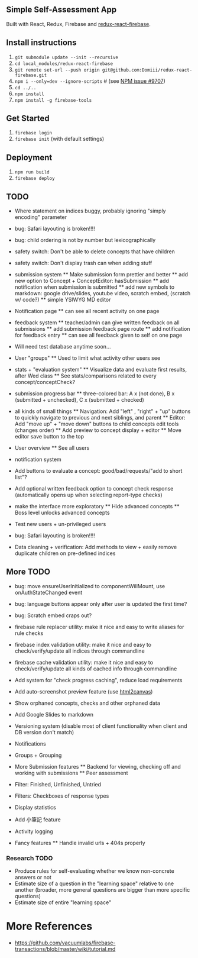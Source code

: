 ## Simple Self-Assessment App
Built with React, Redux, Firebase and [redux-react-firebase](https://github.com/tiberiuc/redux-react-firebase).

## Install instructions
  1. `git submodule update --init --recursive`
  1. `cd local_modules/redux-react-firebase`
  1. `git remote set-url --push origin git@github.com:Domiii/redux-react-firebase.git`
  1. `npm i --only=dev --ignore-scripts` # (see [NPM issue #9707](https://github.com/npm/npm/issues/9707))
  1. `cd ../..`
  1. `npm install`
  1. `npm install -g firebase-tools`

## Get Started
  1. `firebase login`
  1. `firebase init` (with default settings)

## Deployment
  1. `npm run build`
  1. `firebase deploy`



## TODO
* Where statement on indices buggy, probably ignoring "simply encoding" parameter

* bug: Safari layouting is broken!!!!
* bug: child ordering is not by number but lexicographically
* safety switch: Don't be able to delete concepts that have children
* safety switch: Don't display trash can when adding stuff

* submission system
** Make submission form prettier and better
** add new option to Concept + ConceptEditor: hasSubmission
** add notification when submission is submitted
** add new symbols to markdown: google drive/slides, youtube video, scratch embed, (scratch w/ code?) 
** simple YSIWYG MD editor

* Notification page
** can see all recent activity on one page

* feedback system
** teacher/admin can give written feedback on all submissions
** add submission feedback page route
** add notification for feedback entry
** can see all feedback given to self on one page

* Will need test database anytime soon...

* User "groups"
** Used to limit what activity other users see

* stats + "evaluation system"
** Visualize data and evaluate first results, after Wed class
** See stats/comparisons related to every concept/conceptCheck?

* submission progress bar
** three-colored bar: A x (not done), B x (submitted + unchecked), C x (submitted + checked)

* all kinds of small things
** Navigation: Add "left" , "right" + "up" buttons to quickly navigate to previous and next siblings, and parent
** Editor: Add "move up" + "move down" buttons to child concepts edit tools (changes order)
** Add preview to concept display + editor
** Move editor save button to the top

* User overview
** See all users

* notification system

* Add buttons to evaluate a concept: good/bad/requests/"add to short list"?

* Add optional written feedback option to concept check response (automatically opens up when selecting report-type checks)
* make the interface more exploratory
** Hide advanced concepts
** Boss level unlocks advanced concepts

* Test new users + un-privileged users
* bug: Safari layouting is broken!!!!

* Data cleaning + verification: Add methods to view + easily remove duplicate children on pre-defined indices


## More TODO
* bug: move ensureUserInitialized to componentWillMount, use onAuthStateChanged event
* bug: language buttons appear only after user is updated the first time?
* bug: Scratch embed craps out?
* firebase rule replacer utility: make it nice and easy to write aliases for rule checks
* firebase index validation utility: make it nice and easy to check/verify/update all indices through commandline
* firebase cache validation utility: make it nice and easy to check/verify/update all kinds of cached info through commandline
* Add system for "check progress caching", reduce load requirements
* Add auto-screenshot preview feature (use [html2canvas](http://html2canvas.hertzen.com/examples.html))
* Show orphaned concepts, checks and other orphaned data
* Add Google Slides to markdown
* Versioning system (disable most of client functionality when client and DB version don't match)
* Notifications
* Groups + Grouping
* More Submission features
** Backend for viewing, checking off and working with submissions
** Peer assessment

* Filter: Finished, Unfinished, Untried
* Filters: Checkboxes of response types
* Display statistics
* Add 小筆記 feature
* Activity logging
* Fancy features
** Handle invalid urls + 404s properly

### Research TODO
* Produce rules for self-evaluating whether we know non-concrete answers or not
* Estimate size of a question in the "learning space" relative to one another (broader, more general questions are bigger than more specific questions)
* Estimate size of entire "learning space"



# More References
* https://github.com/vacuumlabs/firebase-transactions/blob/master/wiki/tutorial.md
